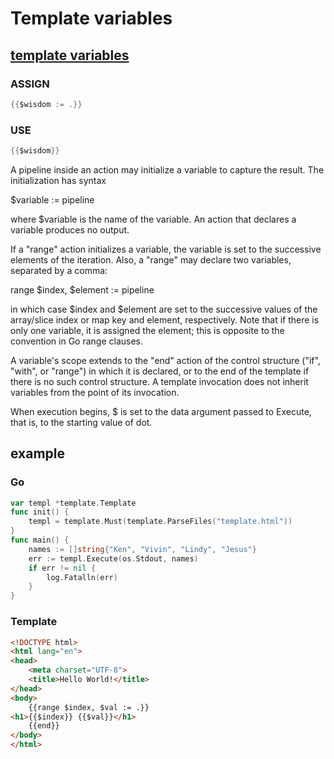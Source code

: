 # Template variables

## [template variables](https://godoc.org/text/template#hdr-Variables)

### ASSIGN
``` Go
{{$wisdom := .}}
```

### USE
``` Go
{{$wisdom}}
```

A pipeline inside an action may initialize a variable to capture the result. The initialization has syntax
 
 $variable := pipeline
 
 where $variable is the name of the variable. An action that declares a variable produces no output.
 
 If a "range" action initializes a variable, the variable is set to the successive elements of the iteration. Also, a "range" may declare two variables, separated by a comma:
 
  range $index, $element := pipeline
  
 in which case $index and $element are set to the successive values of the array/slice index or map key and element, respectively. Note that if there is only one variable, it is assigned the element; this is opposite to the convention in Go range clauses.
 
 A variable's scope extends to the "end" action of the control structure ("if", "with", or "range") in which it is declared, or to the end of the template if there is no such control structure. A template invocation does not inherit variables from the point of its invocation.
 
 When execution begins, $ is set to the data argument passed to Execute, that is, to the starting value of dot.
## **example**
### Go
``` Go
var templ *template.Template
func init() {
	templ = template.Must(template.ParseFiles("template.html"))
}
func main() {
	names := []string{"Ken", "Vivin", "Lindy", "Jesus"}
	err := templ.Execute(os.Stdout, names)
	if err != nil {
		log.Fatalln(err)
	}
}
```


### Template
``` Html
<!DOCTYPE html>
<html lang="en">
<head>
    <meta charset="UTF-8">
    <title>Hello World!</title>
</head>
<body>
    {{range $index, $val := .}}
<h1>{{$index}} {{$val}}</h1>
    {{end}}
</body>
</html>
```

